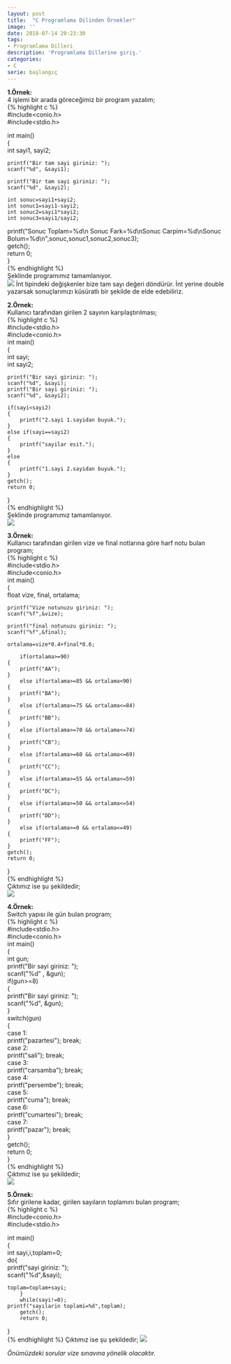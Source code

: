 ```yaml
---
layout: post
title:  "C Programlama Dilinden Örnekler"
image: ''
date: 2018-07-14 20:23:30
tags:
- Programlama Dilleri
description: 'Programlama Dillerine giriş.'
categories:
- C
serie: başlangıç
---  
```

**1.Örnek:**  
4 işlemi bir arada göreceğimiz bir program yazalım;  
{% highlight c %}  
#include<conio.h>  
#include<stdio.h>  

int main()  
{  
	int sayi1, sayi2;  

	printf("Bir tam sayi giriniz: ");  
	scanf("%d", &sayi1);  

	printf("Bir tam sayi giriniz: ");  
	scanf("%d", &sayi2);  

	int sonuc=sayi1+sayi2;  
	int sonuc1=sayi1-sayi2;  
	int sonuc2=sayi1*sayi2;  
	int sonuc3=sayi1/sayi2;  

printf("Sonuc Toplam=%d\n Sonuc Fark=%d\nSonuc Carpim=%d\nSonuc Bolum=%d\n",sonuc,sonuc1,sonuc2,sonuc3);  
	getch();  
	return 0;  
}  
{% endhighlight %}  
Şeklinde programımız tamamlanıyor.  
![](/assets/img/islem.png)
 İnt tipindeki değişkenler bize tam sayı değeri döndürür. İnt yerine double yazarsak sonuçlarımızı küsüratlı
 bir şekilde de elde edebiliriz.  
   
**2.Örnek:**  
Kullanıcı tarafından girilen 2 sayının karşılaştırılması;  
{% highlight c %}  
#include<stdio.h>  
#include<conio.h>  
int main()  
{  
	int sayi;  
	int sayi2;  
	
	printf("Bir sayi giriniz: ");  
	scanf("%d", &sayi);  
	printf("Bir sayi giriniz: ");  
	scanf("%d", &sayi2);  

	if(sayi<sayi2)  
	{  
		printf("2.sayi 1.sayidan buyuk.");  
	}  
	else if(sayi==sayi2)  
	{  
		printf("sayilar esit.");  
	}  
	else  
	{  
		printf("1.sayi 2.sayidan buyuk.");  
	}  
	getch();  
	return 0;  
}  
{% endhighlight %}  
Şeklinde programımız tamamlanıyor.  
![](/assets/img/buyuksay.png)  
  
**3.Örnek:**  
Kullanıcı tarafından girilen vize ve final notlarına göre harf notu bulan program;  
{% highlight c %}  
#include<stdio.h>  
#include<conio.h>  
int main()  
{  
	float vize, final, ortalama;  

	printf("Vize notunuzu giriniz: ");  
	scanf("%f",&vize);  

	printf("final notunuzu giriniz: ");
	scanf("%f",&final);  

	ortalama=vize*0.4+final*0.6;  

	    if(ortalama>=90)  
	{  
		printf("AA");  
	}  
	    else if(ortalama>=85 && ortalama<90)  
	{  
		printf("BA");  
	}  
	    else if(ortalama>=75 && ortalama<=84)  
	{  
	    printf("BB");  
	}  
	    else if(ortalama>=70 && ortalama<=74)  
	{  
		printf("CB");  
	}  
        else if(ortalama>=60 && ortalama<=69)  
	{  
		printf("CC");  
	}  
		else if(ortalama>=55 && ortalama<=59)  
	{  
		printf("DC");  
	}  
		else if(ortalama>=50 && ortalama<=54)  
	{  
		printf("DD");  
	}  
		else if(ortalama>=0 && ortalama<=49)  
	{  
		printf("FF");  
	}  
	getch();  
	return 0;  
}  
{% endhighlight %}  
Çıktımız ise şu şekildedir;  
![](/assets/img/harf.png)  
  
**4.Örnek:**  
Switch yapısı ile gün bulan program;  
{% highlight c %}  
#include<stdio.h>  
#include<conio.h>  
int main()  
{  
	int gun;  
	printf("Bir sayi giriniz: ");  
	scanf("%d" , &gun);  
	if(gun>=8)  
	{  
		printf("Bir sayi giriniz: ");  
		scanf("%d", &gun);  
	}  
	switch(gun)  
	{  
		case 1:  
			printf("pazartesi"); break;  
		case 2:  
			printf("sali"); break;    
		case 3:  
			printf("carsamba"); break;  
		case 4:  
			printf("persembe"); break;  
		case 5:  
			printf("cuma"); break;  
		case 6:  
        printf("cumartesi"); break;  
		case 7:  
			printf("pazar"); break;  
	}  
	getch();  
	return 0;  
}  
{% endhighlight %}  
Çıktımız ise şu şekildedir;  
  ![](/assets/img/sgunler.png)  
    
**5.Örnek:**  
Sıfır girilene kadar, girilen sayıların toplamını bulan program;  
{% highlight c %}  
#include<conio.h>  
#include<stdio.h>  

int main()  
{  
	int sayi,i,toplam=0;  
	do{  
	printf("sayi giriniz: ");  
	scanf("%d",&sayi);  

	toplam=toplam+sayi;  
		}  
        while(sayi!=0);  
    printf("sayılarin toplami=%d",toplam);  
		getch();  
		return 0;  
}  
{% endhighlight %}
Çıktımız ise şu şekildedir;
  ![](/assets/img/sifir.png)  
    
*Önümüzdeki sorular vize sınavına yönelik olacaktır.*

